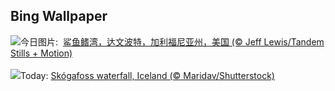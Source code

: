 ## Bing Wallpaper
![](https://www.bing.com/th?id=OHR.SharkFinCove_ZH-CN4952934195_UHD.jpg&w=1000)今日图片: &nbsp;[鲨鱼鳍湾，达文波特，加利福尼亚州，美国 (© Jeff Lewis/Tandem Stills + Motion)](https://www.bing.com/th?id=OHR.SharkFinCove_ZH-CN4952934195_UHD.jpg)
<br><br/>
![](https://www.bing.com/th?id=OHR.SkogafossWaterfall_EN-US0919190171_UHD.jpg&w=1000)Today: [Skógafoss waterfall, Iceland (© Maridav/Shutterstock)](https://www.bing.com/th?id=OHR.SkogafossWaterfall_EN-US0919190171_UHD.jpg)
<br><br/>
